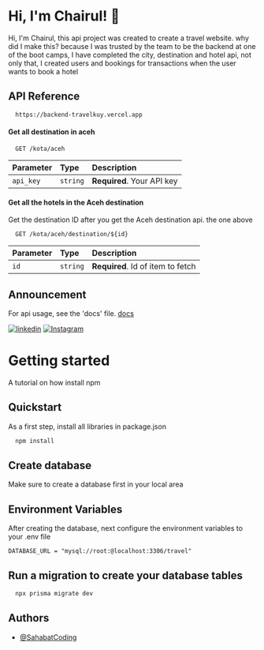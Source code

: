 # Hi, I'm Chairul! 👋

Hi, I'm Chairul, this api project was created to create a travel website.
why did I make this? because I was trusted by the team to be the backend at one of the boot camps, I have completed the city, destination and hotel api, not only that, I created users and bookings for transactions when the user wants to book a hotel

## API Reference

```http
  https://backend-travelkuy.vercel.app
```

#### Get all destination in aceh

```http
  GET /kota/aceh
```

| Parameter | Type     | Description                |
| :-------- | :------- | :------------------------- |
| `api_key` | `string` | **Required**. Your API key |

#### Get all the hotels in the Aceh destination

Get the destination ID after you get the Aceh destination api. the one above

```http
  GET /kota/aceh/destination/${id}
```



| Parameter | Type     | Description                       |
| :-------- | :------- | :-------------------------------- |
| `id`      | `string` | **Required**. Id of item to fetch |




## Announcement

For api usage, see the 'docs' file. [docs](https://github.com/ProgrammerZamanNow/belajar-nodejs-restful-api/tree/main/docs)


[![linkedin](https://img.shields.io/badge/linkedin-0A66C2?style=for-the-badge&logo=linkedin&logoColor=white)](https://www.linkedin.com/in/chairulyusuf/)
[![Instagram](https://img.shields.io/badge/instagram-E4405F?style=for-the-badge&logo=instagram&logoColor=white)](https://www.instagram.com/chairulyf/)


# Getting started

A tutorial on how install npm

## Quickstart

As a first step, install all libraries in package.json

```bash
  npm install 
```

## Create database
Make sure to create a database first in your local area

## Environment Variables

After creating the database, next configure the environment variables to your .env file

`DATABASE_URL = "mysql://root:@localhost:3306/travel"`

## Run a migration to create your database tables 

```bash
  npx prisma migrate dev 
```

## Authors

- [@SahabatCoding](https://github.com/SahabatCoding)


